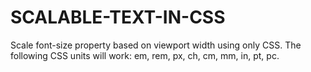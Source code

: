# SCALABLE-TEXT-IN-CSS
Scale font-size property based on viewport width using only CSS. The following CSS units will work: em, rem, px, ch, cm, mm, in, pt, pc.

